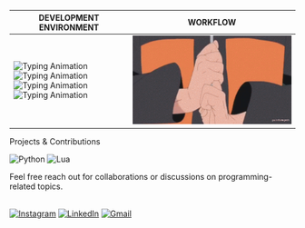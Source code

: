 <!-- Information -->

| **DEVELOPMENT ENVIRONMENT** | **WORKFLOW**  |
|-----------------------------|---|
| <img src="https://readme-typing-svg.demolab.com?font=Geist+Mono&weight=530&size=23&duration=2100&pause=400&color=4285F4&width=360&lines=Linux" alt="Typing Animation"><br><img src="https://readme-typing-svg.demolab.com?font=Geist+Mono&weight=530&size=23&duration=2100&pause=400&color=EA4335&width=360&lines=i3wm" alt="Typing Animation"><br><img src="https://readme-typing-svg.demolab.com?font=Geist+Mono&weight=530&size=23&duration=2100&pause=400&color=FBBC05&width=360&lines=TMUX" alt="Typing Animation"><br><img src="https://readme-typing-svg.demolab.com?font=Geist+Mono&weight=530&size=23&duration=2100&pause=400&color=34A853&width=360&lines=Neovim" alt="Typing Animation"> | <img src="https://github.com/kayinsg/kayinsg/blob/main/img2.gif" width="325"> |

Projects & Contributions<br>
<p align="left">
  <img src="https://img.shields.io/badge/python-3670A0?style=for-the-badge&logo=python&logoColor=ffdd54" alt="Python">
  <img src="https://img.shields.io/badge/lua-%232C2D72.svg?style=for-the-badge&logo=lua&logoColor=white" alt="Lua">
</p>
Feel free reach out for collaborations or discussions on programming-related topics.<br><br>
<p align="left">
  <a href="https://www.instagram.com/kayinpepperr/"><img src="https://img.shields.io/badge/Instagram-%23E4405F.svg?style=for-the-badge&logo=Instagram&logoColor=white" alt="Instagram"></a>
  <a href="https://www.linkedin.com/in/kayin-gayle/"><img src="https://img.shields.io/badge/linkedin-%230077B5.svg?style=for-the-badge&logo=linkedin&logoColor=white" alt="LinkedIn"></a>
  <a href="kayin.gayle@gmail.com"><img src="https://img.shields.io/badge/Gmail-D14836?style=for-the-badge&logo=gmail&logoColor=white" alt="Gmail"></a>
</p>
